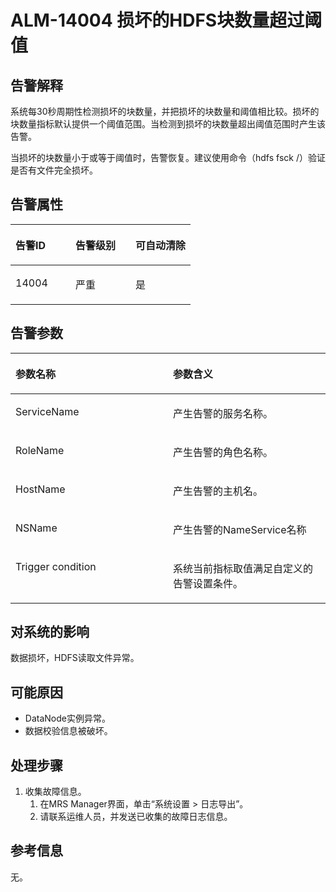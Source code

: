 # ALM-14004 损坏的HDFS块数量超过阈值<a name="alm_14004"></a>

## 告警解释<a name="zh-cn_topic_0191813949_section31497787"></a>

系统每30秒周期性检测损坏的块数量，并把损坏的块数量和阈值相比较。损坏的块数量指标默认提供一个阈值范围。当检测到损坏的块数量超出阈值范围时产生该告警。

当损坏的块数量小于或等于阈值时，告警恢复。建议使用命令（hdfs fsck /）验证是否有文件完全损坏。

## 告警属性<a name="zh-cn_topic_0191813949_section15044627"></a>

<a name="zh-cn_topic_0191813949_table32368095"></a>
<table><thead align="left"><tr id="zh-cn_topic_0191813949_row53402119"><th class="cellrowborder" valign="top" width="33.33333333333333%" id="mcps1.1.4.1.1"><p id="zh-cn_topic_0191813949_p30604389"><a name="zh-cn_topic_0191813949_p30604389"></a><a name="zh-cn_topic_0191813949_p30604389"></a>告警ID</p>
</th>
<th class="cellrowborder" valign="top" width="33.33333333333333%" id="mcps1.1.4.1.2"><p id="zh-cn_topic_0191813949_p63036484"><a name="zh-cn_topic_0191813949_p63036484"></a><a name="zh-cn_topic_0191813949_p63036484"></a>告警级别</p>
</th>
<th class="cellrowborder" valign="top" width="33.33333333333333%" id="mcps1.1.4.1.3"><p id="zh-cn_topic_0191813949_p5681612"><a name="zh-cn_topic_0191813949_p5681612"></a><a name="zh-cn_topic_0191813949_p5681612"></a>可自动清除</p>
</th>
</tr>
</thead>
<tbody><tr id="zh-cn_topic_0191813949_row57557412"><td class="cellrowborder" valign="top" width="33.33333333333333%" headers="mcps1.1.4.1.1 "><p id="zh-cn_topic_0191813949_p31638772"><a name="zh-cn_topic_0191813949_p31638772"></a><a name="zh-cn_topic_0191813949_p31638772"></a>14004</p>
</td>
<td class="cellrowborder" valign="top" width="33.33333333333333%" headers="mcps1.1.4.1.2 "><p id="zh-cn_topic_0191813949_p12603749"><a name="zh-cn_topic_0191813949_p12603749"></a><a name="zh-cn_topic_0191813949_p12603749"></a>严重</p>
</td>
<td class="cellrowborder" valign="top" width="33.33333333333333%" headers="mcps1.1.4.1.3 "><p id="zh-cn_topic_0191813949_p14270750"><a name="zh-cn_topic_0191813949_p14270750"></a><a name="zh-cn_topic_0191813949_p14270750"></a>是</p>
</td>
</tr>
</tbody>
</table>

## 告警参数<a name="zh-cn_topic_0191813949_section1183915"></a>

<a name="zh-cn_topic_0191813949_table15080136"></a>
<table><thead align="left"><tr id="zh-cn_topic_0191813949_row66592127"><th class="cellrowborder" valign="top" width="50%" id="mcps1.1.3.1.1"><p id="zh-cn_topic_0191813949_p25253189"><a name="zh-cn_topic_0191813949_p25253189"></a><a name="zh-cn_topic_0191813949_p25253189"></a>参数名称</p>
</th>
<th class="cellrowborder" valign="top" width="50%" id="mcps1.1.3.1.2"><p id="zh-cn_topic_0191813949_p32242465"><a name="zh-cn_topic_0191813949_p32242465"></a><a name="zh-cn_topic_0191813949_p32242465"></a>参数含义</p>
</th>
</tr>
</thead>
<tbody><tr id="zh-cn_topic_0191813949_row61502840"><td class="cellrowborder" valign="top" width="50%" headers="mcps1.1.3.1.1 "><p id="zh-cn_topic_0191813949_p15674164"><a name="zh-cn_topic_0191813949_p15674164"></a><a name="zh-cn_topic_0191813949_p15674164"></a>ServiceName</p>
</td>
<td class="cellrowborder" valign="top" width="50%" headers="mcps1.1.3.1.2 "><p id="zh-cn_topic_0191813949_p61647805"><a name="zh-cn_topic_0191813949_p61647805"></a><a name="zh-cn_topic_0191813949_p61647805"></a>产生告警的服务名称。</p>
</td>
</tr>
<tr id="zh-cn_topic_0191813949_row17959338"><td class="cellrowborder" valign="top" width="50%" headers="mcps1.1.3.1.1 "><p id="zh-cn_topic_0191813949_p45420240"><a name="zh-cn_topic_0191813949_p45420240"></a><a name="zh-cn_topic_0191813949_p45420240"></a>RoleName</p>
</td>
<td class="cellrowborder" valign="top" width="50%" headers="mcps1.1.3.1.2 "><p id="zh-cn_topic_0191813949_p55160823"><a name="zh-cn_topic_0191813949_p55160823"></a><a name="zh-cn_topic_0191813949_p55160823"></a>产生告警的角色名称。</p>
</td>
</tr>
<tr id="zh-cn_topic_0191813949_row26685362"><td class="cellrowborder" valign="top" width="50%" headers="mcps1.1.3.1.1 "><p id="zh-cn_topic_0191813949_p14030717"><a name="zh-cn_topic_0191813949_p14030717"></a><a name="zh-cn_topic_0191813949_p14030717"></a>HostName</p>
</td>
<td class="cellrowborder" valign="top" width="50%" headers="mcps1.1.3.1.2 "><p id="zh-cn_topic_0191813949_p62746268"><a name="zh-cn_topic_0191813949_p62746268"></a><a name="zh-cn_topic_0191813949_p62746268"></a>产生告警的主机名。</p>
</td>
</tr>
<tr id="zh-cn_topic_0191813949_row27845503"><td class="cellrowborder" valign="top" width="50%" headers="mcps1.1.3.1.1 "><p id="zh-cn_topic_0191813949_p40893240"><a name="zh-cn_topic_0191813949_p40893240"></a><a name="zh-cn_topic_0191813949_p40893240"></a>NSName</p>
</td>
<td class="cellrowborder" valign="top" width="50%" headers="mcps1.1.3.1.2 "><p id="zh-cn_topic_0191813949_p24018105"><a name="zh-cn_topic_0191813949_p24018105"></a><a name="zh-cn_topic_0191813949_p24018105"></a>产生告警的NameService名称</p>
</td>
</tr>
<tr id="zh-cn_topic_0191813949_row14836356"><td class="cellrowborder" valign="top" width="50%" headers="mcps1.1.3.1.1 "><p id="zh-cn_topic_0191813949_p60894213"><a name="zh-cn_topic_0191813949_p60894213"></a><a name="zh-cn_topic_0191813949_p60894213"></a>Trigger condition</p>
</td>
<td class="cellrowborder" valign="top" width="50%" headers="mcps1.1.3.1.2 "><p id="zh-cn_topic_0191813949_p33484259"><a name="zh-cn_topic_0191813949_p33484259"></a><a name="zh-cn_topic_0191813949_p33484259"></a>系统当前指标取值满足自定义的告警设置条件。</p>
</td>
</tr>
</tbody>
</table>

## 对系统的影响<a name="zh-cn_topic_0191813949_section10655236"></a>

数据损坏，HDFS读取文件异常。

## 可能原因<a name="zh-cn_topic_0191813949_section28788263"></a>

-   DataNode实例异常。
-   数据校验信息被破坏。

## 处理步骤<a name="zh-cn_topic_0191813949_section57767782"></a>

1.  收集故障信息。
    1.  在MRS Manager界面，单击“系统设置 \> 日志导出”。
    2.  请联系运维人员，并发送已收集的故障日志信息。


## 参考信息<a name="zh-cn_topic_0191813949_section50147992"></a>

无。

